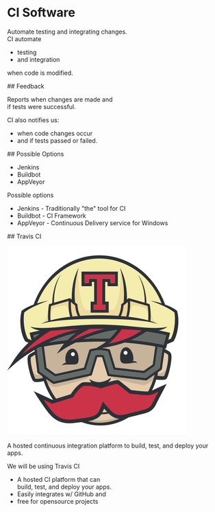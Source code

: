 # CI Software

<section>
Automate testing and integrating changes.

<aside class="notes">
CI automate

* testing
* and integration

when code is modified.

</aside>
</section>
<!-- -->

<section>
## Feedback

Reports when changes are made and<br />if tests were successful.

<aside class="notes">
CI also notifies us:

* when code changes occur
* and if tests passed or failed.

</aside>
</section>
<!-- -->

<section>
## Possible Options

* Jenkins
* Buildbot
* AppVeyor

<aside class="notes">
Possible options

* Jenkins - Traditionally "the" tool for CI
* Buildbot - CI Framework
* AppVeyor - Continuous Delivery service for Windows

</aside>
</section>
<!-- -->

<!--
* [Buildbot](http://buildbot.net/)
* [AppVeyor](https://www.appveyor.com/)
-->

<section>
## Travis CI

![Travis CI](img/travis-ci.svg) <!-- .element: style="height:5em" -->

A hosted continuous integration platform to build, test, and deploy your apps.

<aside class="notes">
We will be using Travis CI

* A hosted CI platform that can<br />
  build, test, and deploy your apps.
* Easily integrates w/ GitHub and
* free for opensource projects

</aside>
</section>
<!-- -->

